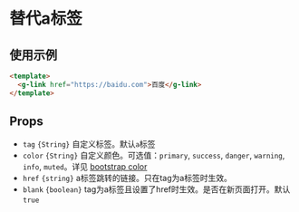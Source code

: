 # 替代a标签

## 使用示例
```html
<template>
  <g-link href="https://baidu.com">百度</g-link>
</template>
```

## Props
- `tag` `{String}` 自定义标签。默认`a`标签
- `color` `{String}` 自定义颜色。可选值：`primary`, `success`, `danger`, `warning`, `info`, `muted`。详见 [bootstrap color](https://getbootstrap.com/docs/5.0/utilities/colors/)
- `href` `{string}` a标签跳转的链接。只在tag为a标签时生效。
- `blank` `{boolean}` tag为a标签且设置了href时生效。是否在新页面打开。默认`true`
